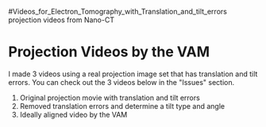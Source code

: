 #Videos_for_Electron_Tomography_with_Translation_and_tilt_errors
projection videos from Nano-CT

# Projection Videos by the VAM
I made 3 videos using a real projection image set that has translation and tilt errors.
You can check out the 3 videos below in the "Issues" section.

1. Original projection movie with translation and tilt errors
2. Removed translation errors and determine a tilt type and angle
3. Ideally aligned video by the VAM
